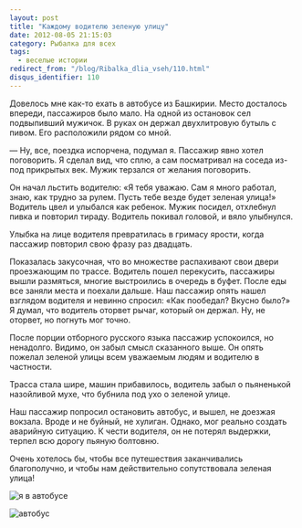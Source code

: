 ```yaml
---
layout: post
title: "Каждому водителю зеленую улицу"
date: 2012-08-05 21:15:03
category: Рыбалка для всех
tags:
  - веселые истории
redirect_from: "/blog/Ribalka_dlia_vseh/110.html"
disqus_identifier: 110
---
```

Довелось мне как-то ехать в автобусе из Башкирии. Место досталось
впереди, пассажиров было мало. На одной из остановок сел подвыпивший
мужичок. В руках он держал двухлитровую бутыль с пивом. Его расположили
рядом со мной.

 — Ну, все, поездка испорчена, подумал я. Пассажир явно хотел
поговорить. Я сделал вид, что сплю, а сам посматривал на соседа из-под
прикрытых век. Мужик терзался от желания поговорить.

Он начал льстить водителю: «Я тебя уважаю. Сам я много работал, знаю,
как трудно за рулем. Пусть тебе везде будет зеленая улица!» Водитель
цвел и улыбался как ребенок. Мужик посидел, отхлебнул пивка и повторил
тираду. Водитель покивал головой, и вяло улыбнулся.

Улыбка на лице водителя превратилась в гримасу ярости, когда пассажир
повторил свою фразу раз двадцать.

Показалась закусочная, что во множестве распахивают свои двери
проезжающим по трассе. Водитель пошел перекусить, пассажиры вышли
размяться, многие выстроились в очередь в буфет. После еды все заняли
места и поехали дальше. Наш пассажир опять нашел взглядом водителя и
невинно спросил: «Как пообедал? Вкусно было?» Я думал, что водитель
оторвет рычаг, который он держал. Ну, не оторвет, но погнуть мог точно. 

После порции отборного русского языка пассажир успокоился, но ненадолго.
Видимо, он забыл смысл сказанного выше. Он опять пожелал зеленой улицы
всем уважаемым людям и водителю в частности.

Трасса стала шире, машин прибавилось, водитель забыл о пьяненькой
назойливой мухе, что бубнила под ухо о зеленой улице.

Наш пассажир попросил остановить автобус, и вышел, не доезжая вокзала.
Вроде и не буйный, не хулиган. Однако, мог реально создать аварийную
ситуацию. К чести водителя, он не потерял выдержки, терпел всю дорогу
пьяную болтовню.

Очень хотелось бы, чтобы все путешествия заканчивались благополучно, и
чтобы нам действительно сопутствовала зеленая улица!

![я в
автобусе](http://fishingguru.ru/uploads/images/00/00/01/2012/08/05/7d0009.jpg)

![автобус](http://fishingguru.ru/uploads/images/00/00/01/2012/08/05/210a32.jpg)
